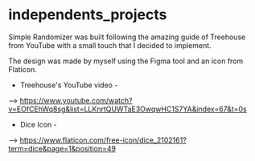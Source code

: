 # independents_projects

Simple Randomizer was built following the amazing guide of Treehouse from YouTube with a small touch that I decided to implement.

The design was made by myself using the Figma tool and an icon from Flaticon.



- Treehouse's YouTube video - 

--> https://www.youtube.com/watch?v=EOfCEhWq8sg&list=LLKnrtQUWTaE3OwqwHC1S7YA&index=67&t=0s


- Dice Icon - 

--> https://www.flaticon.com/free-icon/dice_2102161?term=dice&page=1&position=49
